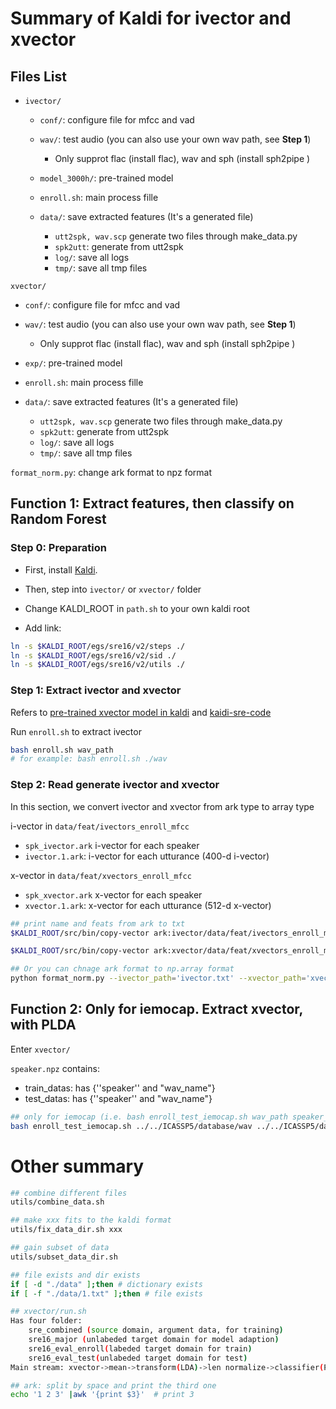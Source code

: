 # Summary of Kaldi for ivector and xvector

## Files List

- `ivector/`
  - `conf/`: configure file for mfcc and vad
  - `wav/`: test audio  (you can also use your own wav path, see **Step 1**)
    - Only supprot flac (install flac), wav and sph (install sph2pipe )
  - `model_3000h/`: pre-trained model
  - `enroll.sh`: main process fille


  - `data/`: save extracted features (It's a generated file)
    - `utt2spk, wav.scp` generate two files through make_data.py
    - `spk2utt`: generate from utt2spk
    - `log/`: save all logs
    - `tmp/`: save all tmp files


`xvector/`

- `conf/`: configure file for mfcc and vad
- `wav/`: test audio  (you can also use your own wav path, see **Step 1**)
  - Only supprot flac (install flac), wav and sph (install sph2pipe )
- `exp/`: pre-trained model
- `enroll.sh`: main process fille


- `data/`: save extracted features (It's a generated file)
  - `utt2spk, wav.scp` generate two files through make_data.py
  - `spk2utt`: generate from utt2spk
  - `log/`: save all logs
  - `tmp/`: save all tmp files

`format_norm.py`: change ark format to npz format

## Function 1: Extract features, then classify on Random Forest

### Step 0: Preparation

- First, install [Kaldi](https://github.com/kaldi-asr/kaldi). 
- Then, step into `ivector/` or `xvector/` folder


- Change KALDI_ROOT in `path.sh` to your own kaldi root
- Add link:

```sh
ln -s $KALDI_ROOT/egs/sre16/v2/steps ./
ln -s $KALDI_ROOT/egs/sre16/v2/sid ./
ln -s $KALDI_ROOT/egs/sre16/v2/utils ./
```

### Step 1: Extract ivector and xvector

Refers to [pre-trained xvector model in kaldi](http://www.kaldi-asr.org/models/m3) and [kaidi-sre-code](https://github.com/kaldi-asr/kaldi/tree/master/egs/sre16)

Run `enroll.sh` to extract ivector

```sh
bash enroll.sh wav_path
# for example: bash enroll.sh ./wav
```

### Step 2: Read generate ivector and xvector

In this section, we convert ivector and xvector from ark type to array type

i-vector in `data/feat/ivectors_enroll_mfcc`

- `spk_ivector.ark` i-vector for each speaker
- `ivector.1.ark`: i-vector for each utturance (400-d i-vector)

x-vector in `data/feat/xvectors_enroll_mfcc`

- `spk_xvector.ark` x-vector for each speaker
- `xvector.1.ark`: x-vector for each utturance (512-d x-vector)

```sh
## print name and feats from ark to txt
$KALDI_ROOT/src/bin/copy-vector ark:ivector/data/feat/ivectors_enroll_mfcc/ivector.1.ark ark,t:- >ivector.txt

$KALDI_ROOT/src/bin/copy-vector ark:xvector/data/feat/xvectors_enroll_mfcc/xvector.1.ark ark,t:- >xvector.txt

## Or you can chnage ark format to np.array format
python format_norm.py --ivector_path='ivector.txt' --xvector_path='xvector.txt' --save_path='i_x_vector.npz'
```

## Function 2: Only for iemocap. Extract xvector, with PLDA

Enter `xvector/`

`speaker.npz` contains:

- train_datas: has {''speaker'' and "wav_name"}
- test_datas:  has {''speaker'' and "wav_name"}

```sh
## only for iemocap (i.e. bash enroll_test_iemocap.sh wav_path speaker_path)
bash enroll_test_iemocap.sh ../../ICASSP5/database/wav ../../ICASSP5/database/speaker.npz
```



# Other summary

```sh
## combine different files
utils/combine_data.sh

## make xxx fits to the kaldi format
utils/fix_data_dir.sh xxx

## gain subset of data
utils/subset_data_dir.sh

## file exists and dir exists
if [ -d "./data" ];then # dictionary exists
if [ -f "./data/1.txt" ];then # file exists

## xvector/run.sh
Has four folder: 
	sre_combined (source domain, argument data, for training)
	sre16_major (unlabeded target domain for model adaption)
	sre16_eval_enroll(labeded target domain for train)
	sre16_eval_test(unlabeded target domain for test)
Main stream: xvector->mean->transform(LDA)->len normalize->classifier(PLDA/adapt-PLDA)

## ark: split by space and print the third one
echo '1 2 3' |awk '{print $3}'  # print 3
```

